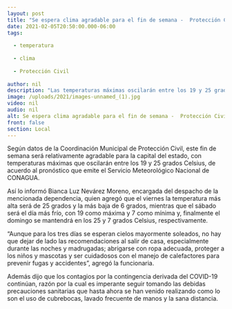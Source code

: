 ```yaml
---
layout: post
title: "Se espera clima agradable para el fin de semana -  Protección Civil Municipal"
date: 2021-02-05T20:50:00.000-06:00
tags:
  
  - temperatura
  
  - clima
  
  - Protección Civil
  
author: nil
description: "Las temperaturas máximas oscilarán entre los 19 y 25 grados Celsius"
image: /uploads/2021/images-unnamed_(1).jpg
video: nil
audio: nil
alt: Se espera clima agradable para el fin de semana -  Protección Civil Municipal
front: false
section: Local
---
```


Según datos de la Coordinación Municipal de Protección Civil, este fin de semana será relativamente agradable para la capital del estado, con temperaturas máximas que oscilarán entre los 19 y 25 grados Celsius, de acuerdo al pronóstico que emite el Servicio Meteorológico Nacional de CONAGUA.

Así lo informó Bianca Luz Nevárez Moreno, encargada del despacho de la mencionada dependencia, quien agregó que el viernes la temperatura más alta será de 25 grados y la más baja de 6 grados, mientras que el sábado será el día más frío, con 19 como máxima y 7 como mínima y, finalmente el domingo se mantendrá en los 25 y 7 grados Celsius, respectivamente.

“Aunque para los tres días se esperan cielos mayormente soleados, no hay que dejar de lado las recomendaciones al salir de casa, especialmente durante las noches y madrugadas; abrigarse con ropa adecuada, proteger a los niños y mascotas y ser cuidadosos con el manejo de calefactores para prevenir fugas y accidentes”, agregó la funcionaria.

Además dijo que los contagios por la contingencia derivada del COVID-19 continúan, razón por la cual es imperante seguir tomando las debidas precauciones sanitarias que hasta ahora se han venido realizando como lo son el uso de cubrebocas, lavado frecuente de manos y la sana distancia.